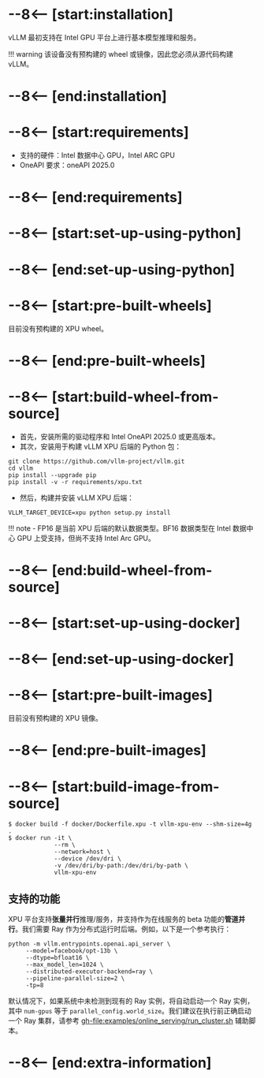 # --8<-- [start:installation]

vLLM 最初支持在 Intel GPU 平台上进行基本模型推理和服务。

!!! warning
    该设备没有预构建的 wheel 或镜像，因此您必须从源代码构建 vLLM。

# --8<-- [end:installation]
# --8<-- [start:requirements]

- 支持的硬件：Intel 数据中心 GPU，Intel ARC GPU
- OneAPI 要求：oneAPI 2025.0

# --8<-- [end:requirements]
# --8<-- [start:set-up-using-python]

# --8<-- [end:set-up-using-python]
# --8<-- [start:pre-built-wheels]

目前没有预构建的 XPU wheel。

# --8<-- [end:pre-built-wheels]
# --8<-- [start:build-wheel-from-source]

- 首先，安装所需的驱动程序和 Intel OneAPI 2025.0 或更高版本。
- 其次，安装用于构建 vLLM XPU 后端的 Python 包：

```console
git clone https://github.com/vllm-project/vllm.git
cd vllm
pip install --upgrade pip
pip install -v -r requirements/xpu.txt
```

- 然后，构建并安装 vLLM XPU 后端：

```console
VLLM_TARGET_DEVICE=xpu python setup.py install
```

!!! note
    - FP16 是当前 XPU 后端的默认数据类型。BF16 数据类型在 Intel 数据中心 GPU 上受支持，但尚不支持 Intel Arc GPU。

# --8<-- [end:build-wheel-from-source]
# --8<-- [start:set-up-using-docker]

# --8<-- [end:set-up-using-docker]
# --8<-- [start:pre-built-images]

目前没有预构建的 XPU 镜像。

# --8<-- [end:pre-built-images]
# --8<-- [start:build-image-from-source]

```console
$ docker build -f docker/Dockerfile.xpu -t vllm-xpu-env --shm-size=4g .
$ docker run -it \
             --rm \
             --network=host \
             --device /dev/dri \
             -v /dev/dri/by-path:/dev/dri/by-path \
             vllm-xpu-env
```

## 支持的功能

XPU 平台支持**张量并行**推理/服务，并支持作为在线服务的 beta 功能的**管道并行**。我们需要 Ray 作为分布式运行时后端。例如，以下是一个参考执行：

```console
python -m vllm.entrypoints.openai.api_server \
     --model=facebook/opt-13b \
     --dtype=bfloat16 \
     --max_model_len=1024 \
     --distributed-executor-backend=ray \
     --pipeline-parallel-size=2 \
     -tp=8
```

默认情况下，如果系统中未检测到现有的 Ray 实例，将自动启动一个 Ray 实例，其中 `num-gpus` 等于 `parallel_config.world_size`。我们建议在执行前正确启动一个 Ray 集群，请参考 <gh-file:examples/online_serving/run_cluster.sh> 辅助脚本。
# --8<-- [end:extra-information]